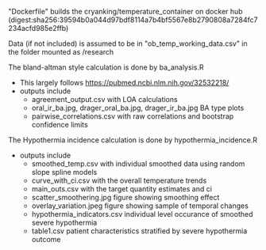 "Dockerfile" builds the cryanking/temperature_container on docker hub (digest:sha256:39594b0a044d97bdf8114a7b4bf5567e8b2790808a7284fc7234acfd985e2ffb)

Data (if not included) is assumed to be in "ob_temp_working_data.csv" in the folder mounted as /research

The bland-altman style calculation is done by ba_analysis.R
- This largely follows https://pubmed.ncbi.nlm.nih.gov/32532218/
- outputs include 
    - agreement_output.csv with LOA calculations
    - oral_ir_ba.jpg, drager_oral_ba.jpg, drager_ir_ba.jpg BA type plots
    - pairwise_correlations.csv with raw correlations and bootstrap confidence limits

The Hypothermia incidence calculation is done by hypothermia_incidence.R
- outputs include
    - smoothed_temp.csv with individual smoothed data using random slope spline models
    - curve_with_ci.csv with the overall temperature trends
    - main_outs.csv with the target quantity estimates and ci
    - scatter_smoothering.jpg figure showing smoothing effect
    - overlay_variation.jpeg figure showing sample of temporal changes
    - hypothermia_indicators.csv individual level occurance of smoothed severe hypothermia
    -  table1.csv patient characteristics stratified by severe hypothermia outcome


